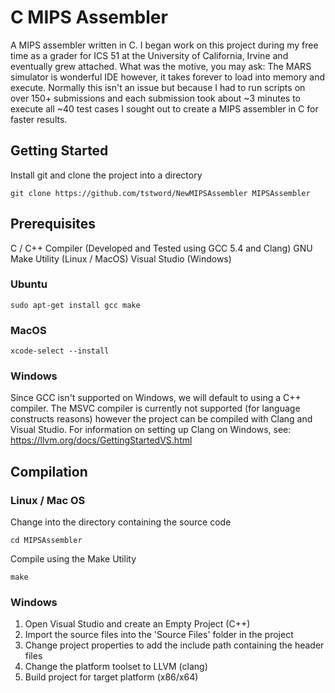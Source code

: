 # C MIPS Assembler

A MIPS assembler written in C. 
I began work on this project during my free time as a grader for ICS 51 at the University of California, Irvine and eventually grew attached.
What was the motive, you may ask: The MARS simulator is wonderful IDE however, it takes forever to load into memory and execute. Normally this isn't an issue but because I had to run scripts on over 150+ submissions and each submission took about ~3 minutes to execute all ~40 test cases I sought out to create a MIPS assembler in C for faster results.

## Getting Started

Install git and clone the project into a directory

```
git clone https://github.com/tstword/NewMIPSAssembler MIPSAssembler
```

## Prerequisites

C / C++ Compiler (Developed and Tested using GCC 5.4 and Clang)
GNU Make Utility (Linux / MacOS)
Visual Studio (Windows)

### Ubuntu
```
sudo apt-get install gcc make
```

### MacOS
```
xcode-select --install
```

### Windows
Since GCC isn't supported on Windows, we will default to using a C++ compiler.
The MSVC compiler is currently not supported (for language constructs reasons) however the project can be compiled with Clang and Visual Studio.
For information on setting up Clang on Windows, see: https://llvm.org/docs/GettingStartedVS.html

## Compilation

### Linux / Mac OS
Change into the directory containing the source code
```
cd MIPSAssembler
```
Compile using the Make Utility
```
make
```

### Windows
1. Open Visual Studio and create an Empty Project (C++)
2. Import the source files into the 'Source Files' folder in the project
3. Change project properties to add the include path containing the header files
4. Change the platform toolset to LLVM (clang)
5. Build project for target platform (x86/x64)